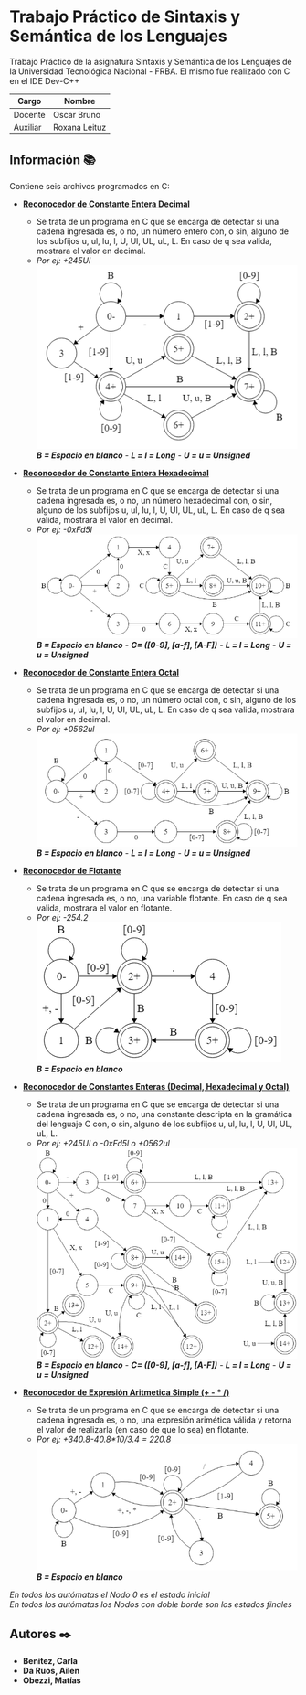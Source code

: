 # Trabajo Práctico de Sintaxis y Semántica de los Lenguajes 

Trabajo Práctico de la asignatura Sintaxis y Semántica de los Lenguajes de la Universidad Tecnológica Nacional - FRBA. 
El mismo fue realizado con C en el IDE Dev-C++

Cargo  | Nombre
------------- | -------------
Docente | Oscar Bruno
Auxiliar | Roxana Leituz

## Información 📚

Contiene seis archivos programados en C:

* **[Reconocedor de Constante Entera Decimal](ReconocedorDecimal.c)**
  * Se trata de un programa en C que se encarga de detectar si una cadena ingresada es, o no, un número entero con, o sin, alguno de los subfijos u, ul, lu, l, U, Ul, UL, uL, L. En caso de q sea valida, mostrara el valor en decimal.
  * _Por ej: +245Ul_  
![Automata-ReconocedorDecimal](imagenes/Automata-ReconocedorDecimal.png)  
**_B = Espacio en blanco_** - **_L = l = Long_** - **_U = u = Unsigned_**

* **[Reconocedor de Constante Entera Hexadecimal](ReconocedorHexadecimal.c)**
  * Se trata de un programa en C que se encarga de detectar si una cadena ingresada es, o no, un número hexadecimal con, o sin, alguno de los subfijos u, ul, lu, l, U, Ul, UL, uL, L. En caso de q sea valida, mostrara el valor en decimal.  
  * _Por ej: -0xFd5l_  
![Automata-ReconocedorHexadecimal](imagenes/Automata-ReconocedorHexadecimal.png)  
**_B = Espacio en blanco_** - **_C= ([0-9], [a-f], [A-F])_** - **_L = l = Long_** - **_U = u = Unsigned_**

* **[Reconocedor de Constante Entera Octal](ReconocedorOctal.c)**
  * Se trata de un programa en C que se encarga de detectar si una cadena ingresada es, o no, un número octal con, o sin, alguno de los subfijos u, ul, lu, l, U, Ul, UL, uL, L. En caso de q sea valida, mostrara el valor en decimal.  
  * _Por ej: +0562ul_  
![Automata-ReconocedorOctal](imagenes/Automata-ReconocedorOctal.png)  
**_B = Espacio en blanco_** - **_L = l = Long_** - **_U = u = Unsigned_**

* **[Reconocedor de Flotante](ReconocedorFlotante.c)**
  * Se trata de un programa en C que se encarga de detectar si una cadena ingresada es, o no, una variable flotante. En caso de q sea valida, mostrara el valor en flotante.  
  * _Por ej: -254.2_  
![Automata-ReconocedorFlotante](imagenes/Automata-ReconocedorFlotante.png)  
**_B = Espacio en blanco_**  

* **[Reconocedor de Constantes Enteras (Decimal, Hexadecimal y Octal)](ReconocedorConstantes.c)**
  * Se trata de un programa en C que se encarga de detectar si una cadena ingresada es, o no, una constante descripta en la gramática del lenguaje C con, o sin, alguno de los subfijos u, ul, lu, l, U, Ul, UL, uL, L.  
  * _Por ej: +245Ul o -0xFd5l o +0562ul_  
![Automata-ReconocedorConstantes](imagenes/Automata-ReconocedorConstantes.png)  
**_B = Espacio en blanco_** - **_C= ([0-9], [a-f], [A-F])_** - **_L = l = Long_** - **_U = u = Unsigned_**

* **[Reconocedor de Expresión Aritmetica Simple (+ - * /)](ReconocedorExpresionAritmetica.c)**  
  * Se trata de un programa en C que se encarga de detectar si una cadena ingresada es, o no, una expresión arimética válida y retorna el valor de realizarla (en caso de que lo sea) en flotante.  
  * _Por ej: +340.8-40.8*10/3.4 = 220.8_  
![Automata-ReconocedorExpresionAritmetica](imagenes/Automata-ReconocedorExpresionAritmetica.png)  
**_B = Espacio en blanco_**  
  
_En todos los autómatas el Nodo 0 es el estado inicial_  
_En todos los autómatas los Nodos con doble borde son los estados finales_  

## Autores ✒️

* **Benitez, Carla**
* **Da Ruos, Ailen**
* **Obezzi, Matías**
